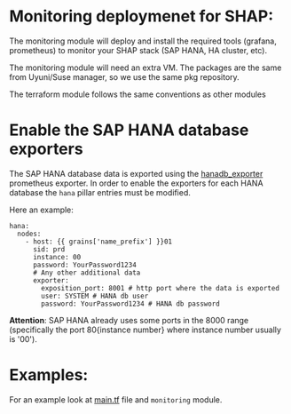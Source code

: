 # Monitoring deploymenet for SHAP:

The monitoring module will deploy and install the required tools (grafana, prometheus) to monitor your SHAP stack (SAP HANA, HA cluster, etc).

The monitoring module will need an extra VM. The packages are the same from Uyuni/Suse manager, so we use the same pkg repository.

The terraform module follows the same conventions as other modules

# Enable the SAP HANA database exporters

The SAP HANA database data is exported using the [hanadb_exporter](https://github.com/SUSE/hanadb_exporter) prometheus exporter.
In order to enable the exporters for each HANA database the `hana` pillar entries must be modified.

Here an example:

```
hana:
  nodes:
    - host: {{ grains['name_prefix'] }}01
      sid: prd
      instance: 00
      password: YourPassword1234
      # Any other additional data
      exporter:
        exposition_port: 8001 # http port where the data is exported
        user: SYSTEM # HANA db user
        password: YourPassword1234 # HANA db password
```

**Attention**: SAP HANA already uses some ports in the 8000 range (specifically the port 80{instance number} where instance number usually is '00').

# Examples:

For an example look at [main.tf](../main.tf) file and `monitoring` module.
